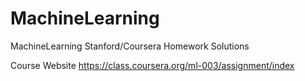 MachineLearning
===============

MachineLearning Stanford/Coursera Homework Solutions

Course Website
https://class.coursera.org/ml-003/assignment/index
